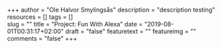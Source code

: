 +++
author = "Ole Halvor Smylingsås"
description = "description testing"
resources = []
tags = []   
slug = ""
title = "Project: Fun With Alexa"
date = "2019-08-01T00:31:17+02:00"
draft = "false"
featuretext = ""
featureimg = ""
comments = "false"
+++

